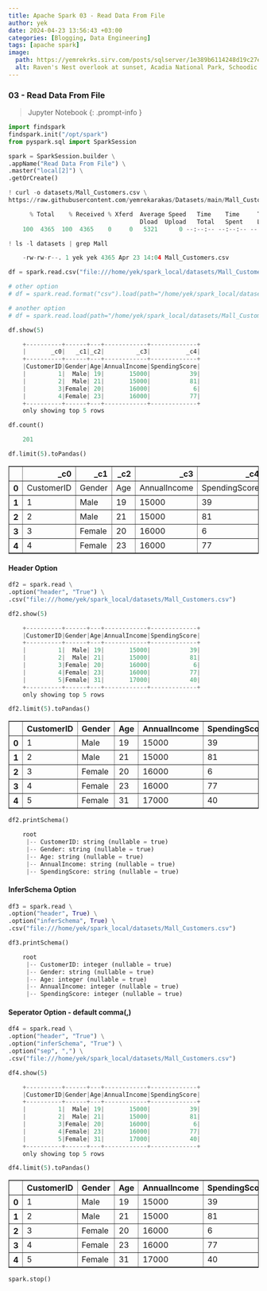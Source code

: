 ```yaml
---
title: Apache Spark 03 - Read Data From File
author: yek
date: 2024-04-23 13:56:43 +03:00
categories: [Blogging, Data Engineering]
tags: [apache spark]
image:
  path: https://yemrekrks.sirv.com/posts/sqlserver/1e389b6114248d19c27e1b6c2eeecd4d.jpg
  alt: Raven's Nest overlook at sunset, Acadia National Park, Schoodic Peninsula, Maine, USA
---
```


<style>
r { color: Crimson }
bl { color: CornflowerBlue }
y { color: Gold }
g { color: SpringGreen }
o { color: OrangeRed }
m { color: Magenta }
</style>

### 03 - Read Data From File
> Jupyter Notebook
{: .prompt-info }


```python
import findspark
findspark.init("/opt/spark")
from pyspark.sql import SparkSession
```

```python
spark = SparkSession.builder \
.appName("Read Data From File") \
.master("local[2]") \
.getOrCreate()
```

```python
! curl -o datasets/Mall_Customers.csv \
https://raw.githubusercontent.com/yemrekarakas/Datasets/main/Mall_Customers.csv

      % Total    % Received % Xferd  Average Speed   Time    Time     Time  Current
                                     Dload  Upload   Total   Spent    Left  Speed
    100  4365  100  4365    0     0   5321      0 --:--:-- --:--:-- --:--:--  5336
```

```python
! ls -l datasets | grep Mall

    -rw-rw-r--. 1 yek yek 4365 Apr 23 14:04 Mall_Customers.csv
```

```python
df = spark.read.csv("file:///home/yek/spark_local/datasets/Mall_Customers.csv")

# other option
# df = spark.read.format("csv").load(path="/home/yek/spark_local/datasets/Mall_Customers.csv")

# another option
# df = spark.read.load(path="/home/yek/spark_local/datasets/Mall_Customers.csv", format="csv", header=True, inferShema=True)
```

```python
df.show(5)

    +----------+------+---+------------+-------------+
    |       _c0|   _c1|_c2|         _c3|          _c4|
    +----------+------+---+------------+-------------+
    |CustomerID|Gender|Age|AnnualIncome|SpendingScore|
    |         1|  Male| 19|       15000|           39|
    |         2|  Male| 21|       15000|           81|
    |         3|Female| 20|       16000|            6|
    |         4|Female| 23|       16000|           77|
    +----------+------+---+------------+-------------+
    only showing top 5 rows

```

```python
df.count()

    201
```


```python
df.limit(5).toPandas()
```

<div>
<style scoped>
    .dataframe tbody tr th:only-of-type {
        vertical-align: middle;
    }
    .dataframe tbody tr th {
        vertical-align: top;
    }
    .dataframe thead th {
        text-align: right;
    }
</style>
<table border="1" class="dataframe">
  <thead>
    <tr style="text-align: right;">
      <th></th>
      <th>_c0</th>
      <th>_c1</th>
      <th>_c2</th>
      <th>_c3</th>
      <th>_c4</th>
    </tr>
  </thead>
  <tbody>
    <tr>
      <th>0</th>
      <td>CustomerID</td>
      <td>Gender</td>
      <td>Age</td>
      <td>AnnualIncome</td>
      <td>SpendingScore</td>
    </tr>
    <tr>
      <th>1</th>
      <td>1</td>
      <td>Male</td>
      <td>19</td>
      <td>15000</td>
      <td>39</td>
    </tr>
    <tr>
      <th>2</th>
      <td>2</td>
      <td>Male</td>
      <td>21</td>
      <td>15000</td>
      <td>81</td>
    </tr>
    <tr>
      <th>3</th>
      <td>3</td>
      <td>Female</td>
      <td>20</td>
      <td>16000</td>
      <td>6</td>
    </tr>
    <tr>
      <th>4</th>
      <td>4</td>
      <td>Female</td>
      <td>23</td>
      <td>16000</td>
      <td>77</td>
    </tr>
  </tbody>
</table>
</div>


#### Header Option

```python
df2 = spark.read \
.option("header", "True") \
.csv("file:///home/yek/spark_local/datasets/Mall_Customers.csv")
```


```python
df2.show(5)

    +----------+------+---+------------+-------------+
    |CustomerID|Gender|Age|AnnualIncome|SpendingScore|
    +----------+------+---+------------+-------------+
    |         1|  Male| 19|       15000|           39|
    |         2|  Male| 21|       15000|           81|
    |         3|Female| 20|       16000|            6|
    |         4|Female| 23|       16000|           77|
    |         5|Female| 31|       17000|           40|
    +----------+------+---+------------+-------------+
    only showing top 5 rows

```

```python
df2.limit(5).toPandas()
```

<div>
<style scoped>
    .dataframe tbody tr th:only-of-type {
        vertical-align: middle;
    }
    .dataframe tbody tr th {
        vertical-align: top;
    }
    .dataframe thead th {
        text-align: right;
    }
</style>
<table border="1" class="dataframe">
  <thead>
    <tr style="text-align: right;">
      <th></th>
      <th>CustomerID</th>
      <th>Gender</th>
      <th>Age</th>
      <th>AnnualIncome</th>
      <th>SpendingScore</th>
    </tr>
  </thead>
  <tbody>
    <tr>
      <th>0</th>
      <td>1</td>
      <td>Male</td>
      <td>19</td>
      <td>15000</td>
      <td>39</td>
    </tr>
    <tr>
      <th>1</th>
      <td>2</td>
      <td>Male</td>
      <td>21</td>
      <td>15000</td>
      <td>81</td>
    </tr>
    <tr>
      <th>2</th>
      <td>3</td>
      <td>Female</td>
      <td>20</td>
      <td>16000</td>
      <td>6</td>
    </tr>
    <tr>
      <th>3</th>
      <td>4</td>
      <td>Female</td>
      <td>23</td>
      <td>16000</td>
      <td>77</td>
    </tr>
    <tr>
      <th>4</th>
      <td>5</td>
      <td>Female</td>
      <td>31</td>
      <td>17000</td>
      <td>40</td>
    </tr>
  </tbody>
</table>
</div>


```python
df2.printSchema()

    root
     |-- CustomerID: string (nullable = true)
     |-- Gender: string (nullable = true)
     |-- Age: string (nullable = true)
     |-- AnnualIncome: string (nullable = true)
     |-- SpendingScore: string (nullable = true)

```

#### InferSchema Option

```python
df3 = spark.read \
.option("header", True) \
.option("inferSchema", True) \
.csv("file:///home/yek/spark_local/datasets/Mall_Customers.csv")
```

```python
df3.printSchema()

    root
     |-- CustomerID: integer (nullable = true)
     |-- Gender: string (nullable = true)
     |-- Age: integer (nullable = true)
     |-- AnnualIncome: integer (nullable = true)
     |-- SpendingScore: integer (nullable = true)

```

#### Seperator Option - default comma(,)

```python
df4 = spark.read \
.option("header", "True") \
.option("inferSchema", "True") \
.option("sep", ",") \
.csv("file:///home/yek/spark_local/datasets/Mall_Customers.csv")
```

```python
df4.show(5)

    +----------+------+---+------------+-------------+
    |CustomerID|Gender|Age|AnnualIncome|SpendingScore|
    +----------+------+---+------------+-------------+
    |         1|  Male| 19|       15000|           39|
    |         2|  Male| 21|       15000|           81|
    |         3|Female| 20|       16000|            6|
    |         4|Female| 23|       16000|           77|
    |         5|Female| 31|       17000|           40|
    +----------+------+---+------------+-------------+
    only showing top 5 rows

```

```python
df4.limit(5).toPandas()
```

<div>
<style scoped>
    .dataframe tbody tr th:only-of-type {
        vertical-align: middle;
    }
    .dataframe tbody tr th {
        vertical-align: top;
    }
    .dataframe thead th {
        text-align: right;
    }
</style>
<table border="1" class="dataframe">
  <thead>
    <tr style="text-align: right;">
      <th></th>
      <th>CustomerID</th>
      <th>Gender</th>
      <th>Age</th>
      <th>AnnualIncome</th>
      <th>SpendingScore</th>
    </tr>
  </thead>
  <tbody>
    <tr>
      <th>0</th>
      <td>1</td>
      <td>Male</td>
      <td>19</td>
      <td>15000</td>
      <td>39</td>
    </tr>
    <tr>
      <th>1</th>
      <td>2</td>
      <td>Male</td>
      <td>21</td>
      <td>15000</td>
      <td>81</td>
    </tr>
    <tr>
      <th>2</th>
      <td>3</td>
      <td>Female</td>
      <td>20</td>
      <td>16000</td>
      <td>6</td>
    </tr>
    <tr>
      <th>3</th>
      <td>4</td>
      <td>Female</td>
      <td>23</td>
      <td>16000</td>
      <td>77</td>
    </tr>
    <tr>
      <th>4</th>
      <td>5</td>
      <td>Female</td>
      <td>31</td>
      <td>17000</td>
      <td>40</td>
    </tr>
  </tbody>
</table>
</div>


```python
spark.stop()
```
